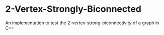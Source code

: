 # 2-Vertex-Strongly-Biconnected
An implementation to test the 2-vertex-strong-biconnectivity of a graph in C++
